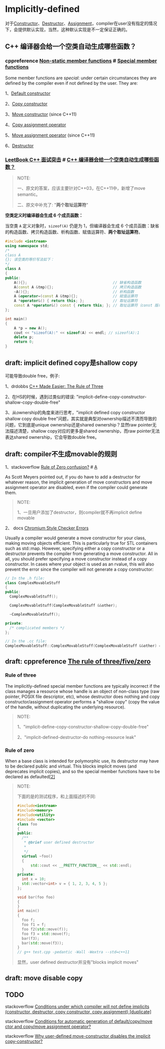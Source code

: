 # Implicitly-defined

对于[Constructor](./Constructor.md)、[Destructor](./Destructor/Destructor.md)、[Assignment](./Assignment/Assignment.md)，compiler在user没有指定的情况下，会提供默认实现，当然，这种默认实现是不一定保证正确的。



## C++ 编译器会给一个空类自动生成哪些函数？

### cppreference [Non-static member functions](https://en.cppreference.com/w/cpp/language/member_functions) # [Special member functions](https://en.cppreference.com/w/cpp/language/member_functions#Special_member_functions)

Some member functions are *special*: under certain circumstances they are defined by the compiler even if not defined by the user. They are:

1、[Default constructor](https://en.cppreference.com/w/cpp/language/default_constructor)

2、[Copy constructor](https://en.cppreference.com/w/cpp/language/copy_constructor)

3、[Move constructor](https://en.cppreference.com/w/cpp/language/move_constructor) (since C++11)

4、[Copy assignment operator](https://en.cppreference.com/w/cpp/language/as_operator)

5、[Move assignment operator](https://en.cppreference.com/w/cpp/language/move_operator) (since C++11)

6、[Destructor](https://en.cppreference.com/w/cpp/language/destructor)



### [LeetBook C++ 面试突击](https://leetcode-cn.com/leetbook/detail/cpp-interview-highlights/) # [C++ 编译器会给一个空类自动生成哪些函数？](https://leetcode-cn.com/leetbook/read/cpp-interview-highlights/eflvg3/)

> NOTE: 
>
> 一、原文的答案，应该主要针对C++03，在C++11中，新增了move semantic。
>
> 二、原文中补充了: "**两个取址运算符**"
>
> 

**空类定义时编译器会生成 6 个成员函数：**

当空类 `A` 定义对象时，`sizeof(A)` 仍是为 1，但编译器会生成 6 个成员函数：缺省的构造函数、拷贝构造函数、析构函数、赋值运算符、**两个取址运算符**。

```C++
#include <iostream>
using namespace std;
/*
class A
{}; 该空类的等价写法如下：
*/
class A
{
public:
    A(){};                                       // 缺省构造函数
    A(const A &tmp){};                           // 拷贝构造函数
    ~A(){};                                      // 析构函数
    A &operator=(const A &tmp){};                // 赋值运算符
    A *operator&() { return this; };             // 取址运算符
    const A *operator&() const { return this; }; // 取址运算符（const 版本）
};

int main()
{
    A *p = new A(); 
    cout << "sizeof(A):" << sizeof(A) << endl; // sizeof(A):1
    delete p;       
    return 0;
}


```



## draft: implicit defined copy是shallow copy

可能导致double free，例子: 

1、drdobbs [C++ Made Easier: The Rule of Three](https://www.drdobbs.com/c-made-easier-the-rule-of-three/184401400)

2、在HS的时候，遇到过类似的错误: "implicit-define-copy-constructor-shallow-copy-double-free"

3、从ownership的角度来进行思考，"implicit defined copy constructor shallow copy double free"问题，其实就是典型对ownership描述不清而导致的问题，它到底是unique ownership还是shared ownership？显然raw pointer无法描述清楚，shallow copy对应的更多是shared ownership，而raw pointer无法表达shared ownership，它会导致double free。

## draft: compiler不生成movable的规则

1、stackoverflow [Rule of Zero confusion?](https://stackoverflow.com/questions/44997955/rule-of-zero-confusion) # [A](https://stackoverflow.com/a/45016295) 

As Scott Meyers pointed out, if you do have to add a destructor for whatever reason, the implicit generation of move constructors and move assignment operator are disabled, even if the compiler could generate them.

> NOTE: 
>
> 1、一旦用户添加了destructor，则compiler就不再implicit define movable

2、 docs [Chromium Style Checker Errors](https://www.chromium.org/developers/coding-style/chromium-style-checker-errors/)

Usually a compiler would generate a move constructor for your class, making moving objects efficient. This is particularly true for STL containers such as std::map. However, specifying either a copy constructor or a destructor prevents the compiler from generating a move constructor. All in all, you should prefer specifying a move constructor instead of a copy constructor. In cases where your object is used as an rvalue, this will also prevent the error since the compiler will not generate a copy constructor:

```c++
// In the .h file:
class ComplexMovableStuff
{
public:
  ComplexMovableStuff();

  ComplexMovableStuff(ComplexMovableStuff &&other);

  ~ComplexMovableStuff();

private:
  /* complicated members */
};

// In the .cc file:
ComplexMovableStuff::ComplexMovableStuff(ComplexMovableStuff &&other) = default;

```



## draft: cppreference [The rule of three/five/zero](https://en.cppreference.com/w/cpp/language/rule_of_three)

### Rule of three

The implicitly-defined special member functions are typically incorrect if the class manages a resource whose handle is an object of non-class type (raw pointer, POSIX file descriptor, etc), whose destructor does nothing and copy constructor/assignment operator performs a "shallow copy" (copy the value of the handle, without duplicating the underlying resource).

> NOTE: 
>
> 1、"implicit-define-copy-constructor-shallow-copy-double-free"
>
> 2、"implicit-defined-destructor-do nothing-resource leak"



### Rule of zero

When a base class is intended for polymorphic use, its destructor may have to be declared public and virtual. This blocks implicit moves (and deprecates implicit copies), and so the special member functions have to be declared as defaulted[[2\]](https://en.cppreference.com/w/cpp/language/rule_of_three#cite_note-2)

> NOTE: 
>
> 下面的是的测试程序，和上面描述的不同:
>
> ````C++
> #include<iostream>
> #include<memory>
> #include<utility>
> #include <vector>
> class foo
> {
> public:
> 	/**
> 	 * @brief user defined destructor
> 	 *
> 	 */
> 	virtual ~foo()
> 	{
> 		std::cout << __PRETTY_FUNCTION__ << std::endl;
> 	}
> private:
> 	int x = 10;
> 	std::vector<int> v = { 1, 2, 3, 4, 5 };
> };
> 
> void bar(foo foo)
> {
> }
> int main()
> {
> 	foo f;
> 	foo f1 = f;
> 	foo f2(std::move(f));
> 	foo f3 = std::move(f);
> 	bar(f3);
> 	bar(std::move(f3));
> }
> // g++ test.cpp -pedantic -Wall -Wextra --std=c++11
> 
> ````
>
> 显然，user defined destructor并没有"blocks implicit moves"
>
> 



## draft: move disable copy



## TODO



stackoverflow [Conditions under which compiler will not define implicits (constructor, destructor, copy constructor, copy assignment) [duplicate]](https://stackoverflow.com/questions/15590832/conditions-under-which-compiler-will-not-define-implicits-constructor-destruct)



stackoverflow [Conditions for automatic generation of default/copy/move ctor and copy/move assignment operator?](https://stackoverflow.com/questions/4943958/conditions-for-automatic-generation-of-default-copy-move-ctor-and-copy-move-assi)



stackoverflow [Why user-defined move-constructor disables the implicit copy-constructor?](https://stackoverflow.com/questions/11255027/why-user-defined-move-constructor-disables-the-implicit-copy-constructor)

